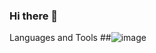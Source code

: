 ### Hi there 👋

<!--
**seong-94/seong-94** is a ✨ _special_ ✨ repository because its `README.md` (this file) appears on your GitHub profile.

Here are some ideas to get you started:

- 🔭 I’m currently working on ...
- 🌱 I’m currently learning ...
- 👯 I’m looking to collaborate on ...
- 🤔 I’m looking for help with ...
- 💬 Ask me about ...
- 📫 How to reach me: ...
- 😄 Pronouns: ...
- ⚡ Fun fact: ...
-->

Languages and Tools
##![image](https://github.com/seong-94/seong-94/assets/68951572/33f97194-3993-420d-89b2-28b91d88eca9)



